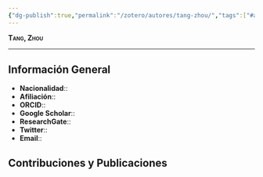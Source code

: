 ```yaml
---
{"dg-publish":true,"permalink":"/zotero/autores/tang-zhou/","tags":["#autor","#researcher"]}
---
```



<span style="font-variant:small-caps; font-weight: bold;"> Tang, Zhou </span>

---


## Información General

- **Nacionalidad**:: 
- **Afiliación**:: 
- **ORCID**:: 
- **Google Scholar**:: 
- **ResearchGate**:: 
- **Twitter**:: 
- **Email**::
  
## Contribuciones y Publicaciones






